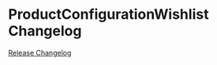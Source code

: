 # ProductConfigurationWishlist Changelog

[Release Changelog](https://github.com/spryker/product-configuration-wishlist/releases)
